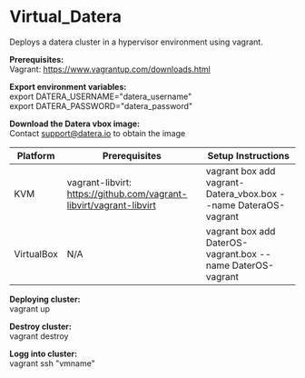 # Virtual_Datera

Deploys a datera cluster in a hypervisor environment using vagrant. 

<b>Prerequisites:</b><br />
Vagrant: https://www.vagrantup.com/downloads.html

<b>Export environment variables:</b><br />
export DATERA_USERNAME="datera_username"<br />
export DATERA_PASSWORD="datera_password"

<b>Download the Datera vbox image:</b><br />
Contact support@datera.io to obtain the image


| Platform | Prerequisites | Setup Instructions |
--- | --- | ---
| KVM | vagrant-libvirt: https://github.com/vagrant-libvirt/vagrant-libvirt | vagrant box add vagrant-Datera_vbox.box --name DateraOS-vagrant |
VirtualBox| N/A |vagrant box add DaterOS-vagrant.box --name DaterOS-vagrant |

<b>Deploying cluster:</b><br />
vagrant up

<b>Destroy cluster:</b><br />
vagrant destroy

<b>Logg into cluster:</b><br />
vagrant ssh "vmname"
